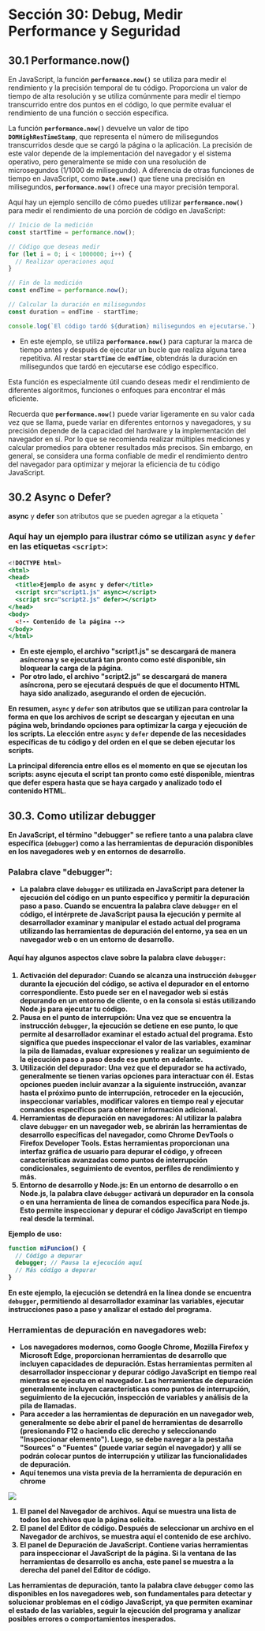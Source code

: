 # Sección 30: **Debug, Medir Performance y Seguridad**

## 30.1 Performance.now()

En JavaScript, la función **`performance.now()`** se utiliza para medir el rendimiento y la precisión temporal de tu código. Proporciona un valor de tiempo de alta resolución y se utiliza comúnmente para medir el tiempo transcurrido entre dos puntos en el código, lo que permite evaluar el rendimiento de una función o sección específica.

La función **`performance.now()`** devuelve un valor de tipo **`DOMHighResTimeStamp`**, que representa el número de milisegundos transcurridos desde que se cargó la página o la aplicación. La precisión de este valor depende de la implementación del navegador y el sistema operativo, pero generalmente se mide con una resolución de microsegundos (1/1000 de milisegundo). A diferencia de otras funciones de tiempo en JavaScript, como **`Date.now()`** que tiene una precisión en milisegundos, **`performance.now()`** ofrece una mayor precisión temporal.

Aquí hay un ejemplo sencillo de cómo puedes utilizar **`performance.now()`** para medir el rendimiento de una porción de código en JavaScript:

```jsx
// Inicio de la medición
const startTime = performance.now();

// Código que deseas medir
for (let i = 0; i < 1000000; i++) {
  // Realizar operaciones aquí
}

// Fin de la medición
const endTime = performance.now();

// Calcular la duración en milisegundos
const duration = endTime - startTime;

console.log(`El código tardó ${duration} milisegundos en ejecutarse.`);
```

- En este ejemplo, se utiliza **`performance.now()`** para capturar la marca de tiempo antes y después de ejecutar un bucle que realiza alguna tarea repetitiva. Al restar **`startTime`** de **`endTime`**, obtendrás la duración en milisegundos que tardó en ejecutarse ese código específico.

Esta función es especialmente útil cuando deseas medir el rendimiento de diferentes algoritmos, funciones o enfoques para encontrar el más eficiente.

Recuerda que **`performance.now()`** puede variar ligeramente en su valor cada vez que se llama, puede variar en diferentes entornos y navegadores, y su precisión depende de la capacidad del hardware y la implementación del navegador en sí. Por lo que se recomienda realizar múltiples mediciones y calcular promedios para obtener resultados más precisos. Sin embargo, en general, se considera una forma confiable de medir el rendimiento dentro del navegador para optimizar y mejorar la eficiencia de tu código JavaScript.

## 30.2 Async o Defer?

**async** y **defer** son atributos que se pueden agregar a la etiqueta **<script>** en HTML para controlar cómo se carga y se ejecuta un archivo JavaScript externo en relación con la carga de la página.

### Async

- Cuando se agrega el atributo **async** a una etiqueta **<script>**, el archivo JavaScript se carga de forma asíncrona. Esto significa que el navegador no bloqueará la carga y el procesamiento del contenido HTML mientras descarga y ejecuta el archivo JavaScript. En su lugar, el archivo se descargará en paralelo y se ejecutará tan pronto como esté disponible. Esto puede mejorar el rendimiento de la página, pero también puede causar problemas si el script depende de elementos del DOM que aún no se han cargado.
- Es importante tener en cuenta que el orden de ejecución de múltiples scripts con **`async`** no está garantizado. Si hay varios scripts con el atributo **`async`**, pueden ejecutarse en cualquier orden según su disponibilidad, lo que puede afectar la lógica de tu código si dependes del orden de ejecución.
  Ejemplo:
  ```jsx
  <script async src="script.js"></script>
  ```

### Defer

- El atributo **defer** también permite la carga asíncrona de un archivo JavaScript, pero con una diferencia clave: el script se ejecutará solo después de que se haya cargado y analizado todo el contenido HTML. Esto garantiza que el script se ejecute en el orden correcto y que todos los elementos del DOM estén disponibles antes de que se ejecute el script. El atributo **defer** es útil cuando se tienen scripts que dependen de elementos del DOM o cuando se necesita mantener el orden de ejecución de varios scripts.
- A diferencia de **`async`**, el uso de **`defer`** garantiza que el script se ejecute después de que el documento HTML haya sido analizado, lo que permite que el script manipule elementos HTML existentes sin bloquear la carga de la página.
  Ejemplo:
  `jsx
    <script defer src="script.js"></script>
  `

### Aquí hay un ejemplo para ilustrar cómo se utilizan **`async`** y **`defer`** en las etiquetas **`<script>`**:

```jsx
<!DOCTYPE html>
<html>
<head>
  <title>Ejemplo de async y defer</title>
  <script src="script1.js" async></script>
  <script src="script2.js" defer></script>
</head>
<body>
  <!-- Contenido de la página -->
</body>
</html>
```

- En este ejemplo, el archivo "script1.js" se descargará de manera asíncrona y se ejecutará tan pronto como esté disponible, sin bloquear la carga de la página.
- Por otro lado, el archivo "script2.js" se descargará de manera asíncrona, pero se ejecutará después de que el documento HTML haya sido analizado, asegurando el orden de ejecución.

En resumen, **`async`** y **`defer`** son atributos que se utilizan para controlar la forma en que los archivos de script se descargan y ejecutan en una página web, brindando opciones para optimizar la carga y ejecución de los scripts. La elección entre **`async`** y **`defer`** depende de las necesidades específicas de tu código y del orden en el que se deben ejecutar los scripts.

La principal diferencia entre ellos es el momento en que se ejecutan los scripts: **async** ejecuta el script tan pronto como esté disponible, mientras que **defer** espera hasta que se haya cargado y analizado todo el contenido HTML.

## 30.3. Como utilizar debugger

En JavaScript, el término "debugger" se refiere tanto a una palabra clave específica (**`debugger`**) como a las herramientas de depuración disponibles en los navegadores web y en entornos de desarrollo.

### **Palabra clave "debugger"**:

- La palabra clave **`debugger`** es utilizada en JavaScript para detener la ejecución del código en un punto específico y permitir la depuración paso a paso. Cuando se encuentra la palabra clave **`debugger`** en el código, el intérprete de JavaScript pausa la ejecución y permite al desarrollador examinar y manipular el estado actual del programa utilizando las herramientas de depuración del entorno, ya sea en un navegador web o en un entorno de desarrollo.

#### Aquí hay algunos aspectos clave sobre la palabra clave **`debugger`**:

1. **Activación del depurador**: Cuando se alcanza una instrucción **`debugger`** durante la ejecución del código, se activa el depurador en el entorno correspondiente. Esto puede ser en el navegador web si estás depurando en un entorno de cliente, o en la consola si estás utilizando Node.js para ejecutar tu código.
2. **Pausa en el punto de interrupción**: Una vez que se encuentra la instrucción **`debugger`**, la ejecución se detiene en ese punto, lo que permite al desarrollador examinar el estado actual del programa. Esto significa que puedes inspeccionar el valor de las variables, examinar la pila de llamadas, evaluar expresiones y realizar un seguimiento de la ejecución paso a paso desde ese punto en adelante.
3. **Utilización del depurador**: Una vez que el depurador se ha activado, generalmente se tienen varias opciones para interactuar con él. Estas opciones pueden incluir avanzar a la siguiente instrucción, avanzar hasta el próximo punto de interrupción, retroceder en la ejecución, inspeccionar variables, modificar valores en tiempo real y ejecutar comandos específicos para obtener información adicional.
4. **Herramientas de depuración en navegadores**: Al utilizar la palabra clave **`debugger`** en un navegador web, se abrirán las herramientas de desarrollo específicas del navegador, como Chrome DevTools o Firefox Developer Tools. Estas herramientas proporcionan una interfaz gráfica de usuario para depurar el código, y ofrecen características avanzadas como puntos de interrupción condicionales, seguimiento de eventos, perfiles de rendimiento y más.
5. **Entorno de desarrollo y Node.js**: En un entorno de desarrollo o en Node.js, la palabra clave **`debugger`** activará un depurador en la consola o en una herramienta de línea de comandos específica para Node.js. Esto permite inspeccionar y depurar el código JavaScript en tiempo real desde la terminal.

Ejemplo de uso:

```jsx
function miFuncion() {
  // Código a depurar
  debugger; // Pausa la ejecución aquí
  // Más código a depurar
}
```

En este ejemplo, la ejecución se detendrá en la línea donde se encuentra **`debugger`**, permitiendo al desarrollador examinar las variables, ejecutar instrucciones paso a paso y analizar el estado del programa.

### **Herramientas de depuración en navegadores web**:

- Los navegadores modernos, como Google Chrome, Mozilla Firefox y Microsoft Edge, proporcionan herramientas de desarrollo que incluyen capacidades de depuración. Estas herramientas permiten al desarrollador inspeccionar y depurar código JavaScript en tiempo real mientras se ejecuta en el navegador. Las herramientas de depuración generalmente incluyen características como puntos de interrupción, seguimiento de la ejecución, inspección de variables y análisis de la pila de llamadas.
- Para acceder a las herramientas de depuración en un navegador web, generalmente se debe abrir el panel de herramientas de desarrollo (presionando F12 o haciendo clic derecho y seleccionando "Inspeccionar elemento"). Luego, se debe navegar a la pestaña "Sources" o "Fuentes" (puede variar según el navegador) y allí se podrán colocar puntos de interrupción y utilizar las funcionalidades de depuración.
- Aquí tenemos una vista previa de la herramienta de depuración en chrome

<img src="./img/section-30-1.png"/>

1. El panel del Navegador de archivos. Aquí se muestra una lista de todos los archivos que la página solicita.
2. El panel del Editor de código. Después de seleccionar un archivo en el Navegador de archivos, se muestra aquí el contenido de ese archivo.
3. El panel de Depuración de JavaScript. Contiene varias herramientas para inspeccionar el JavaScript de la página. Si la ventana de las herramientas de desarrollo es ancha, este panel se muestra a la derecha del panel del Editor de código.

Las herramientas de depuración, tanto la palabra clave **`debugger`** como las disponibles en los navegadores web, son fundamentales para detectar y solucionar problemas en el código JavaScript, ya que permiten examinar el estado de las variables, seguir la ejecución del programa y analizar posibles errores o comportamientos inesperados.
